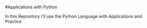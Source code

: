 #Applications with Python

In this Repository i'll use the Python Language with Applications and Practice
